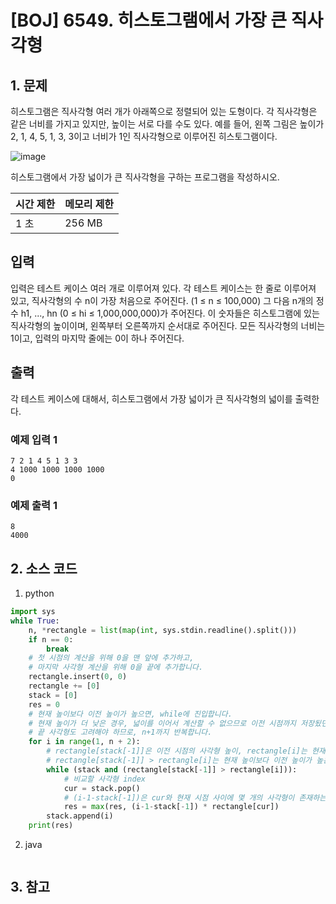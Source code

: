 # [BOJ] 6549. 히스토그램에서 가장 큰 직사각형

## 1. 문제

히스토그램은 직사각형 여러 개가 아래쪽으로 정렬되어 있는 도형이다. 각 직사각형은 같은 너비를 가지고 있지만, 높이는 서로 다를 수도 있다. 예를 들어, 왼쪽 그림은 높이가 2, 1, 4, 5, 1, 3, 3이고 너비가 1인 직사각형으로 이루어진 히스토그램이다.

![image](https://github.com/kimho1wq/TIL/assets/15611500/f0a7d147-bec2-475f-afc2-d3ea1cad0920)

히스토그램에서 가장 넓이가 큰 직사각형을 구하는 프로그램을 작성하시오.

| 시간 제한 | 메모리 제한 |
|:------|:-------| 
| 1 초   | 256 MB |


## 입력

입력은 테스트 케이스 여러 개로 이루어져 있다. 각 테스트 케이스는 한 줄로 이루어져 있고, 직사각형의 수 n이 가장 처음으로 주어진다. (1 ≤ n ≤ 100,000) 그 다음 n개의 정수 h1, ..., hn (0 ≤ hi ≤ 1,000,000,000)가 주어진다. 이 숫자들은 히스토그램에 있는 직사각형의 높이이며, 왼쪽부터 오른쪽까지 순서대로 주어진다. 모든 직사각형의 너비는 1이고, 입력의 마지막 줄에는 0이 하나 주어진다.


## 출력

각 테스트 케이스에 대해서, 히스토그램에서 가장 넓이가 큰 직사각형의 넓이를 출력한다.

### 예제 입력 1

```
7 2 1 4 5 1 3 3
4 1000 1000 1000 1000
0
```

### 예제 출력 1

```
8
4000
```


## 2. 소스 코드

1. python

```python
import sys
while True:
    n, *rectangle = list(map(int, sys.stdin.readline().split()))
    if n == 0:
        break
    # 첫 시점의 계산을 위해 0을 맨 앞에 추가하고,
    # 마지막 사각형 계산을 위해 0을 끝에 추가합니다.
    rectangle.insert(0, 0)
    rectangle += [0]
    stack = [0]
    res = 0
    # 현재 높이보다 이전 높이가 높으면, while에 진입합니다.
    # 현재 높이가 더 낮은 경우, 넓이를 이어서 계산할 수 없으므로 이전 시점까지 저장됬던 사각형의 높이를 계산합니다.
    # 끝 사각형도 고려해야 하므로, n+1까지 반복합니다.
    for i in range(1, n + 2):
        # rectangle[stack[-1]]은 이전 시점의 사각형 높이, rectangle[i]는 현재 시점의 사각형 높이
        # rectangle[stack[-1]] > rectangle[i]는 현재 높이보다 이전 높이가 높은지 확인
        while (stack and (rectangle[stack[-1]] > rectangle[i])):
            # 비교할 사각형 index
            cur = stack.pop()
            # (i-1-stack[-1])은 cur와 현재 시점 사이에 몇 개의 사각형이 존재하는지를 판단
            res = max(res, (i-1-stack[-1]) * rectangle[cur])
        stack.append(i)
    print(res)
```

2. java

```java

```


## 3. 참고

```

```



